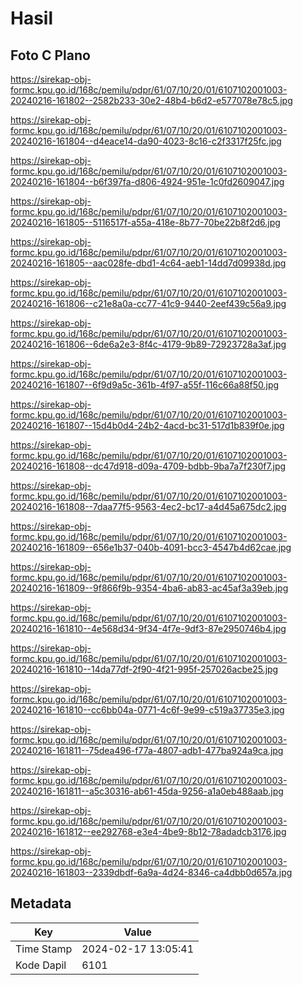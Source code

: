 # Hasil

## Foto C Plano

https://sirekap-obj-formc.kpu.go.id/168c/pemilu/pdpr/61/07/10/20/01/6107102001003-20240216-161802--2582b233-30e2-48b4-b6d2-e577078e78c5.jpg

https://sirekap-obj-formc.kpu.go.id/168c/pemilu/pdpr/61/07/10/20/01/6107102001003-20240216-161804--d4eace14-da90-4023-8c16-c2f3317f25fc.jpg

https://sirekap-obj-formc.kpu.go.id/168c/pemilu/pdpr/61/07/10/20/01/6107102001003-20240216-161804--b6f397fa-d806-4924-951e-1c0fd2609047.jpg

https://sirekap-obj-formc.kpu.go.id/168c/pemilu/pdpr/61/07/10/20/01/6107102001003-20240216-161805--5116517f-a55a-418e-8b77-70be22b8f2d6.jpg

https://sirekap-obj-formc.kpu.go.id/168c/pemilu/pdpr/61/07/10/20/01/6107102001003-20240216-161805--aac028fe-dbd1-4c64-aeb1-14dd7d09938d.jpg

https://sirekap-obj-formc.kpu.go.id/168c/pemilu/pdpr/61/07/10/20/01/6107102001003-20240216-161806--c21e8a0a-cc77-41c9-9440-2eef439c56a9.jpg

https://sirekap-obj-formc.kpu.go.id/168c/pemilu/pdpr/61/07/10/20/01/6107102001003-20240216-161806--6de6a2e3-8f4c-4179-9b89-72923728a3af.jpg

https://sirekap-obj-formc.kpu.go.id/168c/pemilu/pdpr/61/07/10/20/01/6107102001003-20240216-161807--6f9d9a5c-361b-4f97-a55f-116c66a88f50.jpg

https://sirekap-obj-formc.kpu.go.id/168c/pemilu/pdpr/61/07/10/20/01/6107102001003-20240216-161807--15d4b0d4-24b2-4acd-bc31-517d1b839f0e.jpg

https://sirekap-obj-formc.kpu.go.id/168c/pemilu/pdpr/61/07/10/20/01/6107102001003-20240216-161808--dc47d918-d09a-4709-bdbb-9ba7a7f230f7.jpg

https://sirekap-obj-formc.kpu.go.id/168c/pemilu/pdpr/61/07/10/20/01/6107102001003-20240216-161808--7daa77f5-9563-4ec2-bc17-a4d45a675dc2.jpg

https://sirekap-obj-formc.kpu.go.id/168c/pemilu/pdpr/61/07/10/20/01/6107102001003-20240216-161809--656e1b37-040b-4091-bcc3-4547b4d62cae.jpg

https://sirekap-obj-formc.kpu.go.id/168c/pemilu/pdpr/61/07/10/20/01/6107102001003-20240216-161809--9f866f9b-9354-4ba6-ab83-ac45af3a39eb.jpg

https://sirekap-obj-formc.kpu.go.id/168c/pemilu/pdpr/61/07/10/20/01/6107102001003-20240216-161810--4e568d34-9f34-4f7e-9df3-87e2950746b4.jpg

https://sirekap-obj-formc.kpu.go.id/168c/pemilu/pdpr/61/07/10/20/01/6107102001003-20240216-161810--14da77df-2f90-4f21-995f-257026acbe25.jpg

https://sirekap-obj-formc.kpu.go.id/168c/pemilu/pdpr/61/07/10/20/01/6107102001003-20240216-161810--cc6bb04a-0771-4c6f-9e99-c519a37735e3.jpg

https://sirekap-obj-formc.kpu.go.id/168c/pemilu/pdpr/61/07/10/20/01/6107102001003-20240216-161811--75dea496-f77a-4807-adb1-477ba924a9ca.jpg

https://sirekap-obj-formc.kpu.go.id/168c/pemilu/pdpr/61/07/10/20/01/6107102001003-20240216-161811--a5c30316-ab61-45da-9256-a1a0eb488aab.jpg

https://sirekap-obj-formc.kpu.go.id/168c/pemilu/pdpr/61/07/10/20/01/6107102001003-20240216-161812--ee292768-e3e4-4be9-8b12-78adadcb3176.jpg

https://sirekap-obj-formc.kpu.go.id/168c/pemilu/pdpr/61/07/10/20/01/6107102001003-20240216-161803--2339dbdf-6a9a-4d24-8346-ca4dbb0d657a.jpg


## Metadata

| Key        | Value               |
| ---------- | ------------------- |
| Time Stamp | 2024-02-17 13:05:41 |
| Kode Dapil | 6101                |



